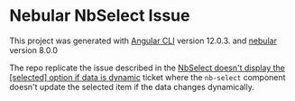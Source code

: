 # Nebular NbSelect Issue

This project was generated with [Angular CLI](https://github.com/angular/angular-cli) version 12.0.3.
and [nebular](https://akveo.github.io/nebular/) version 8.0.0

The repo replicate the issue described in the [NbSelect doesn't display the [selected] option if data is dynamic](https://github.com/akveo/nebular/issues/2145) ticket where the `nb-select` component doesn't update the selected item if the data changes dynamically.
